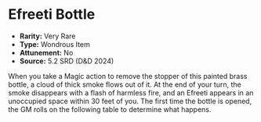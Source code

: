 # Efreeti Bottle

- **Rarity:** Very Rare
- **Type:** Wondrous Item
- **Attunement:** No
- **Source:** 5.2 SRD (D&D 2024)

When you take a Magic action to remove the stopper of this painted brass bottle, a cloud of thick smoke flows out of it. At the end of your turn, the smoke disappears with a flash of harmless fire, and an Efreeti appears in an unoccupied space within 30 feet of you. The first time the bottle is opened, the GM rolls on the following table to determine what happens.
